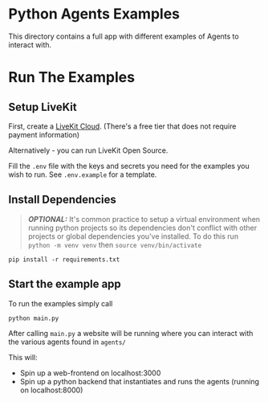 # Python Agents Examples

This directory contains a full app with different examples of Agents to interact with.

# Run The Examples

## Setup LiveKit

First, create a [LiveKit Cloud](https://cloud.livekit.io). (There's a free tier that does not require payment information)

Alternatively - you can run LiveKit Open Source.

Fill the `.env` file with the keys and secrets you need for the examples you wish to run. See `.env.example` for a template.

## Install Dependencies

> **_OPTIONAL:_**  It's common practice to setup a virtual environment when running python projects so its dependencies don't conflict with other projects or global dependencies you've installed. To do this run `python -m venv venv` then `source venv/bin/activate`

`pip install -r requirements.txt`

## Start the example app

To run the examples simply call

```bash
python main.py
```

After calling `main.py` a website will be running where you can interact with the various agents found in `agents/`

This will:
- Spin up a web-frontend on localhost:3000
- Spin up a python backend that instantiates and runs the agents (running on localhost:8000)